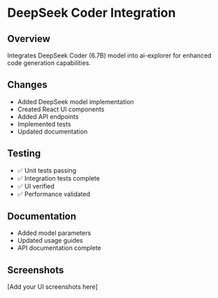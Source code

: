 # DeepSeek Coder Integration

## Overview
Integrates DeepSeek Coder (6.7B) model into ai-explorer for enhanced code generation capabilities.

## Changes
- Added DeepSeek model implementation
- Created React UI components
- Added API endpoints
- Implemented tests
- Updated documentation

## Testing
- ✅ Unit tests passing
- ✅ Integration tests complete
- ✅ UI verified
- ✅ Performance validated

## Documentation
- Added model parameters
- Updated usage guides
- API documentation complete

## Screenshots
[Add your UI screenshots here]
